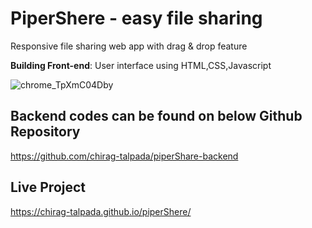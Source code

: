 # PiperShere - easy file sharing

Responsive file sharing web app with drag &amp; drop feature

**Building Front-end**: User interface using HTML,CSS,Javascript

![chrome_TpXmC04Dby](https://user-images.githubusercontent.com/99867142/180654162-d995d908-f3e6-4619-9df8-e6292e163ac7.gif)


## Backend codes can be found on below Github Repository

https://github.com/chirag-talpada/piperShare-backend

## Live Project

https://chirag-talpada.github.io/piperShere/
